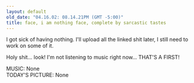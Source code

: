 ```yaml
---
layout: default
old_date: "04.16.02: 08.14.21PM (GMT -5:00)"
title: face, i am nothing face, complete by sarcastic tastes
---
```


I got sick of having nothing. I'll upload all the linked shit later, I still
need to work on some of it.

Holy shit... look! I'm not listening to music right now... THAT'S A FIRST!

MUSIC: None  
TODAY'S PICTURE: None
